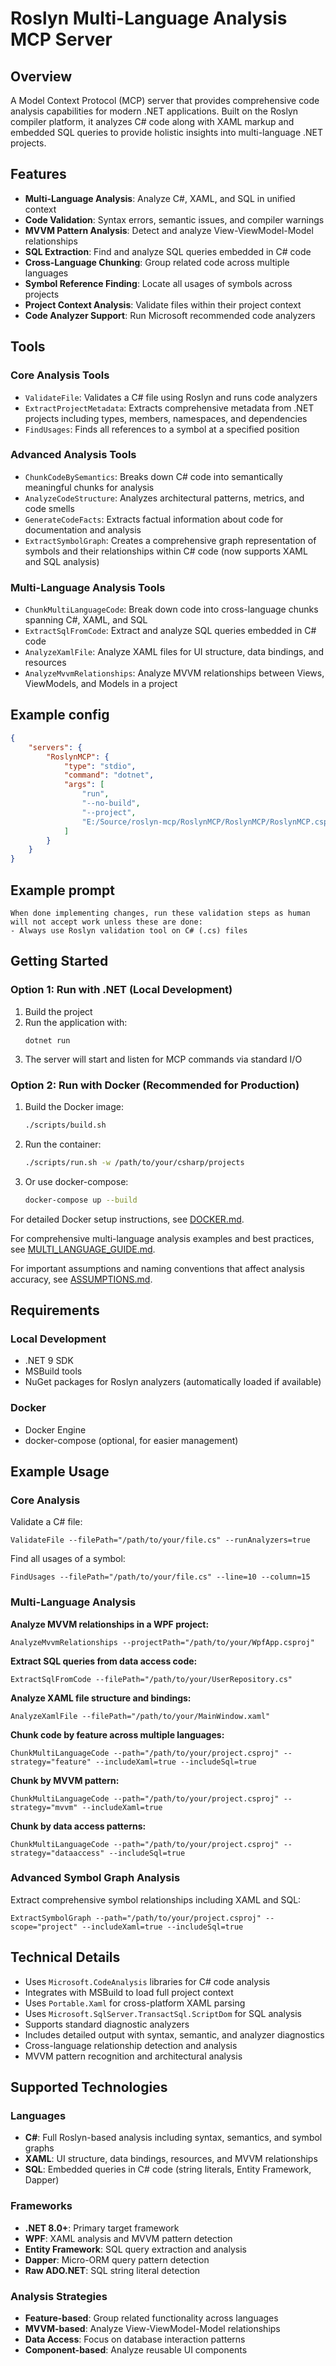 # Roslyn Multi-Language Analysis MCP Server

## Overview
A Model Context Protocol (MCP) server that provides comprehensive code analysis capabilities for modern .NET applications. Built on the Roslyn compiler platform, it analyzes C# code along with XAML markup and embedded SQL queries to provide holistic insights into multi-language .NET projects.

## Features
- **Multi-Language Analysis**: Analyze C#, XAML, and SQL in unified context
- **Code Validation**: Syntax errors, semantic issues, and compiler warnings
- **MVVM Pattern Analysis**: Detect and analyze View-ViewModel-Model relationships
- **SQL Extraction**: Find and analyze SQL queries embedded in C# code
- **Cross-Language Chunking**: Group related code across multiple languages
- **Symbol Reference Finding**: Locate all usages of symbols across projects
- **Project Context Analysis**: Validate files within their project context
- **Code Analyzer Support**: Run Microsoft recommended code analyzers

## Tools

### Core Analysis Tools
- `ValidateFile`: Validates a C# file using Roslyn and runs code analyzers
- `ExtractProjectMetadata`: Extracts comprehensive metadata from .NET projects including types, members, namespaces, and dependencies
- `FindUsages`: Finds all references to a symbol at a specified position

### Advanced Analysis Tools
- `ChunkCodeBySemantics`: Breaks down C# code into semantically meaningful chunks for analysis
- `AnalyzeCodeStructure`: Analyzes architectural patterns, metrics, and code smells
- `GenerateCodeFacts`: Extracts factual information about code for documentation and analysis
- `ExtractSymbolGraph`: Creates a comprehensive graph representation of symbols and their relationships within C# code (now supports XAML and SQL analysis)

### Multi-Language Analysis Tools
- `ChunkMultiLanguageCode`: Break down code into cross-language chunks spanning C#, XAML, and SQL
- `ExtractSqlFromCode`: Extract and analyze SQL queries embedded in C# code
- `AnalyzeXamlFile`: Analyze XAML files for UI structure, data bindings, and resources
- `AnalyzeMvvmRelationships`: Analyze MVVM relationships between Views, ViewModels, and Models in a project

## Example config
```json
{
    "servers": {
        "RoslynMCP": {
            "type": "stdio",
            "command": "dotnet",
            "args": [
                "run",
                "--no-build",
                "--project",
                "E:/Source/roslyn-mcp/RoslynMCP/RoslynMCP/RoslynMCP.csproj"
            ]
        }
    }
}
```

## Example prompt
```
When done implementing changes, run these validation steps as human will not accept work unless these are done:
- Always use Roslyn validation tool on C# (.cs) files
```

## Getting Started

### Option 1: Run with .NET (Local Development)
1. Build the project
2. Run the application with:
   ```
   dotnet run
   ```
3. The server will start and listen for MCP commands via standard I/O

### Option 2: Run with Docker (Recommended for Production)
1. Build the Docker image:
   ```bash
   ./scripts/build.sh
   ```
2. Run the container:
   ```bash
   ./scripts/run.sh -w /path/to/your/csharp/projects
   ```
3. Or use docker-compose:
   ```bash
   docker-compose up --build
   ```

For detailed Docker setup instructions, see [DOCKER.md](DOCKER.md).

For comprehensive multi-language analysis examples and best practices, see [MULTI_LANGUAGE_GUIDE.md](MULTI_LANGUAGE_GUIDE.md).

For important assumptions and naming conventions that affect analysis accuracy, see [ASSUMPTIONS.md](ASSUMPTIONS.md).

## Requirements

### Local Development
- .NET 9 SDK
- MSBuild tools
- NuGet packages for Roslyn analyzers (automatically loaded if available)

### Docker
- Docker Engine
- docker-compose (optional, for easier management)

## Example Usage

### Core Analysis
Validate a C# file:
```
ValidateFile --filePath="/path/to/your/file.cs" --runAnalyzers=true
```

Find all usages of a symbol:
```
FindUsages --filePath="/path/to/your/file.cs" --line=10 --column=15
```

### Multi-Language Analysis

**Analyze MVVM relationships in a WPF project:**
```
AnalyzeMvvmRelationships --projectPath="/path/to/your/WpfApp.csproj"
```

**Extract SQL queries from data access code:**
```
ExtractSqlFromCode --filePath="/path/to/your/UserRepository.cs"
```

**Analyze XAML file structure and bindings:**
```
AnalyzeXamlFile --filePath="/path/to/your/MainWindow.xaml"
```

**Chunk code by feature across multiple languages:**
```
ChunkMultiLanguageCode --path="/path/to/your/project.csproj" --strategy="feature" --includeXaml=true --includeSql=true
```

**Chunk by MVVM pattern:**
```
ChunkMultiLanguageCode --path="/path/to/your/project.csproj" --strategy="mvvm" --includeXaml=true
```

**Chunk by data access patterns:**
```
ChunkMultiLanguageCode --path="/path/to/your/project.csproj" --strategy="dataaccess" --includeSql=true
```

### Advanced Symbol Graph Analysis
Extract comprehensive symbol relationships including XAML and SQL:
```
ExtractSymbolGraph --path="/path/to/your/project.csproj" --scope="project" --includeXaml=true --includeSql=true
```

## Technical Details
- Uses `Microsoft.CodeAnalysis` libraries for C# code analysis
- Integrates with MSBuild to load full project context
- Uses `Portable.Xaml` for cross-platform XAML parsing
- Uses `Microsoft.SqlServer.TransactSql.ScriptDom` for SQL analysis
- Supports standard diagnostic analyzers
- Includes detailed output with syntax, semantic, and analyzer diagnostics
- Cross-language relationship detection and analysis
- MVVM pattern recognition and architectural analysis

## Supported Technologies

### Languages
- **C#**: Full Roslyn-based analysis including syntax, semantics, and symbol graphs
- **XAML**: UI structure, data bindings, resources, and MVVM relationships
- **SQL**: Embedded queries in C# code (string literals, Entity Framework, Dapper)

### Frameworks
- **.NET 8.0+**: Primary target framework
- **WPF**: XAML analysis and MVVM pattern detection
- **Entity Framework**: SQL query extraction and analysis
- **Dapper**: Micro-ORM query pattern detection
- **Raw ADO.NET**: SQL string literal detection

### Analysis Strategies
- **Feature-based**: Group related functionality across languages
- **MVVM-based**: Analyze View-ViewModel-Model relationships
- **Data Access**: Focus on database interaction patterns
- **Component-based**: Analyze reusable UI components
